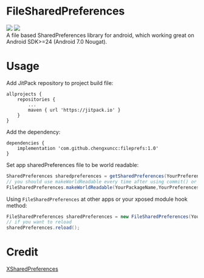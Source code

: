 # FileSharedPreferences
<a href="https://jitpack.io/#chengxuncc/fileprefs"> <img src="https://jitpack.io/v/chengxuncc/fileprefs/month.svg" /></a>
<a href="https://opensource.org/licenses/Apache-2.0"><img src="https://img.shields.io/github/license/chengxuncc/fileprefs.svg"/></a>    
A file based SharedPreferences library for android, which working great on Android SDK>=24 (Android 7.0 Nougat).  

# Usage
Add JitPack repository to project build file:
```
allprojects {
    repositories {
        ...
        maven { url 'https://jitpack.io' }
    }
}
```
Add the dependency:
```
dependencies {
    implementation 'com.github.chengxuncc:fileprefs:1.0'
}
```

Set app sharedPreferences file to be world readable:
```java
SharedPreferences sharedpreferences = getSharedPreferences(YourPreferencesFileName, MODE_PRIVATE);
// you should use makeWorldReadable every time after using commit() or apply()
FileSharedPreferences.makeWorldReadable(YourPackageName,YourPreferencesFileName);
```

Using `FileSharedPreferences` at other apps or your xposed module hook method:
```java
FileSharedPreferences sharedPreferences = new FileSharedPreferences(YourPackageName, YourPreferencesFileName);
// if you want to reload
sharedPreferences.reload();
```

# Credit
[XSharedPreferences](https://github.com/rovo89/XposedBridge/blob/art/app/src/main/java/de/robv/android/xposed/XSharedPreferences.java)
